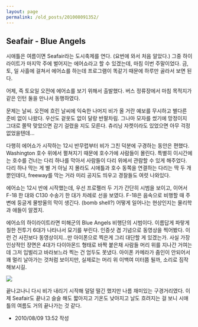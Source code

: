```yaml
---
layout: page
permalink: /old_posts/201008091352/
---
```


## Seafair - Blue Angels

시애틀은 여름이면 Seafair라는 도시축제를 연다. (요번에 와서 처음 알았다.) 그중 하이라이트가 마지막 주에 벌어지는 에어쇼라고 할 수 있겠는데, 마침 이번 주말이었다. 금, 토, 일 사흘에 걸쳐서 에어쇼를 하는데 프로그램이 똑같기 때문에 하루만 골라서 보면 된다.

어제, 즉 토요일 오전에 에어쇼를 보기 위해서 출발했다. 버스 정류장에서 마침 목적지가 같은 인턴 둘을 만나서 동행하였다.

문제는 날씨. 오전에 흐린 날씨에 익숙한 나머지 비가 올 거란 예보를 무시하고 별다른 준비 없이 나왔다. 우산도 겉옷도 없이 달랑 반팔차림. 그나마 모자를 썼기에 망정이지 그대로 쫄딱 맞았으면 감기 걸렸을 지도 모른다. 츄리닝 자켓이라도 있었으면 아무 걱정 없었을텐데...

다행히 에어쇼가 시작하는 12시 반무렵부터 비가 그친 덕분에 구경하는 동안은 편했다. Washington 호수 위에서 펼쳐지기 때문에 호수가에 사람들이 몰린다. 특별히 이시간에는 호수를 건너는 다리 하나를 막아서 사람들이 다리 위에서 관람할 수 있게 해주었다. 다리 하나 막는 게 별 거 아닐 지 몰라도 시애틀과 호수 동쪽을 연결하는 다리는 딱 두 개뿐인데다, freeway를 막는 거라 미리 공지도 띄우고 경찰들도 여럿 나와있다.

에어쇼는 12시 반에 시작했는데, 우선 프로펠러 두 기가 간단히 시범을 보이고, 이어서 F-18 한 대와 C130 수송기 한 대가 차례로 선을 보였다. F-18은 음속으로 비행할 때 주변에 둥글게 물방울의 막이 생긴다. (bomb shell?) 어떻게 일어나는 현상인지는 물리학과 애들이 알겠지.

에어쇼의 하이라이트라면 미해군의 Blue Angels 비행단의 시범이다. 이름답게 파랗게 칠한 전투기 6대가 나타나서 묘기를 부린다. 인증샷 겸 기념으로 동영상을 찍어봤다. 이런 건 사진보다 동영상이지...만 아이폰으로 찍은게 그리 대단할 게 있겠는가. 사실 가장 인상적인 장면은 4대가 다이아몬드 형태로 바짝 붙은채 사람들 머리 위를 지나간 거여는데 그저 입벌리고 바라보느라 찍는 건 엄두도 못냈다. 아이폰 카메라가 줌인이 안되어서 꽤 멀리 날아가는 것처럼 보이지만, 실제로는 머리 위 이백여 미터쯤 될까, 소리로 짐작해보시길.

<img src="img/video_notice.jpg"/>


끝나고나니 다시 비가 내리기 시작해 덜덜 떨긴 했지만 나름 재미있는 구경거리였다. 이제 Seafair도 끝나고 슬슬 해도 짧아지고 기온도 낮아지고 날도 흐려지는 걸 보니 시애틀의 여름도 거의 끝나가는 것 같다.




- 2010/08/09 13:52 작성